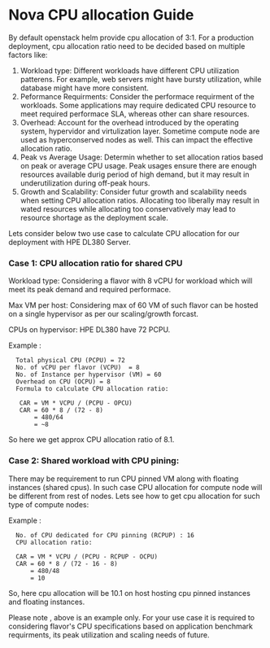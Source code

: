 # Nova CPU allocation Guide

By default openstack helm provide cpu allocation of 3:1. For a production deployment, cpu allocation ratio need to be decided based on multiple factors like:

1. Workload type: Different workloads have different CPU utilization patterens. For example, web servers might have bursty utilization, while database might have more consistent.
2. Peformance Requirments: Consider the performace requirment of the workloads. Some applications may require dedicated CPU resource to meet required performace SLA, whereas other can share resources.
3. Overhead: Account for the overhead introduced by the operating system, hypervidor and virtulization layer. Sometime compute node are used as hyperconserved nodes as well. This can impact the effective allocation ratio.
4. Peak vs Average Usage: Determin whether to set allocation ratios based on peak or average CPU usage. Peak usages ensure there are enough resources available durig period of high demand, but it may result in underutilization during off-peak hours.
5. Growth and Scalability: Consider futur growth and scalability needs when setting CPU allocation ratios. Allocating too liberally may result in wated resources while allocating too conservatively may lead to resource shortage as the deployment scale.

Lets consider below two use case to calculate CPU allocation for our deployment with HPE DL380 Server.

### Case 1: CPU allocation ratio for shared CPU

Workload type: Considering a flavor with 8 vCPU for workload which will meet its peak demand and required performace.

Max VM per host: Considering max of 60 VM of such flavor can be hosted on a single hypervisor as per our scaling/growth forcast.

CPUs on hypervisor: HPE DL380 have 72 PCPU.


Example :
``` shell
  Total physical CPU (PCPU) = 72
  No. of vCPU per flavor (VCPU)  = 8
  No. of Instance per hypervisor (VM) = 60
  Overhead on CPU (OCPU) = 8
  Formula to calculate CPU allocation ratio:
 
   CAR = VM * VCPU / (PCPU - OPCU)
   CAR = 60 * 8 / (72 - 8)
       = 480/64
       = ~8
```
So here we get approx CPU allocation ratio of 8.1.

### Case 2: Shared workload with CPU pining:

There may be requirement to run CPU pinned VM along with floating instances (shared cpus). In such case CPU allocation for  compute node will be different from rest of nodes. Lets see how to get cpu allocation for such type of compute nodes:

Example :
``` shell
  No. of CPU dedicated for CPU pinning (RCPUP) : 16
  CPU allocation ratio:
   
  CAR = VM * VCPU / (PCPU - RCPUP - OCPU)
  CAR = 60 * 8 / (72 - 16 - 8)
      = 480/48
      = 10
```
So, here cpu allocation will be 10.1 on host hosting cpu pinned instances and floating instances.

Please note , above is  an example only. For your use case it is required to considering flavor's CPU specifications based on application benchmark requirments, its peak utilization and scaling needs of future.

